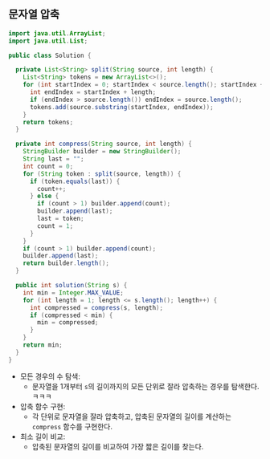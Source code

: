 ## 문자열 압축

```java
import java.util.ArrayList;
import java.util.List;

public class Solution {

  private List<String> split(String source, int length) {
    List<String> tokens = new ArrayList<>();
    for (int startIndex = 0; startIndex < source.length(); startIndex += length) {
      int endIndex = startIndex + length;
      if (endIndex > source.length()) endIndex = source.length();
      tokens.add(source.substring(startIndex, endIndex));
    }
    return tokens;
  }

  private int compress(String source, int length) {
    StringBuilder builder = new StringBuilder();
    String last = "";
    int count = 0;
    for (String token : split(source, length)) {
      if (token.equals(last)) {
        count++;
      } else {
        if (count > 1) builder.append(count);
        builder.append(last);
        last = token;
        count = 1;
      }
    }
    if (count > 1) builder.append(count);
    builder.append(last);
    return builder.length();
  }

  public int solution(String s) {
    int min = Integer.MAX_VALUE;
    for (int length = 1; length <= s.length(); length++) {
      int compressed = compress(s, length);
      if (compressed < min) {
        min = compressed;
      }
    }
    return min;
  }
}
```

* 모든 경우의 수 탐색: 
  * 문자열을 1개부터 `s`의 길이까지의 모든 단위로 잘라 압축하는 경우를 탐색한다.ㅋㅋㅋ
* 압축 함수 구현: 
  * 각 단위로 문자열을 잘라 압축하고, 압축된 문자열의 길이를 계산하는 `compress` 함수를 구현한다.
* 최소 길이 비교: 
  * 압축된 문자열의 길이를 비교하여 가장 짧은 길이를 찾는다.